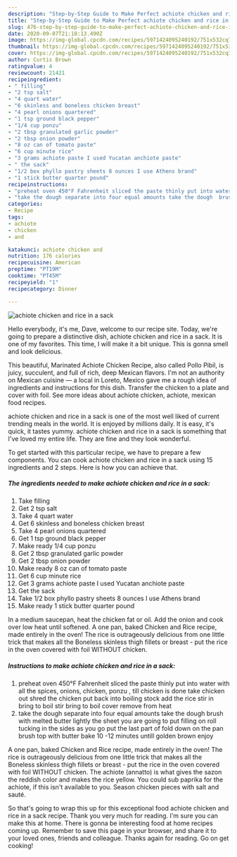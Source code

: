 ```yaml
---
description: "Step-by-Step Guide to Make Perfect achiote chicken and rice in a sack"
title: "Step-by-Step Guide to Make Perfect achiote chicken and rice in a sack"
slug: 476-step-by-step-guide-to-make-perfect-achiote-chicken-and-rice-in-a-sack
date: 2020-09-07T21:18:13.490Z
image: https://img-global.cpcdn.com/recipes/5971424095240192/751x532cq70/achiote-chicken-and-rice-in-a-sack-recipe-main-photo.jpg
thumbnail: https://img-global.cpcdn.com/recipes/5971424095240192/751x532cq70/achiote-chicken-and-rice-in-a-sack-recipe-main-photo.jpg
cover: https://img-global.cpcdn.com/recipes/5971424095240192/751x532cq70/achiote-chicken-and-rice-in-a-sack-recipe-main-photo.jpg
author: Curtis Brown
ratingvalue: 4
reviewcount: 21421
recipeingredient:
- " filling"
- "2 tsp salt"
- "4 quart water"
- "6 skinless and boneless chicken breast"
- "4 pearl onions quartered"
- "1 tsp ground black pepper"
- "1/4 cup ponzu"
- "2 tbsp granulated garlic powder"
- "2 tbsp onion powder"
- "8 oz can of tomato paste"
- "6 cup minute rice"
- "3 grams achiote paste I used Yucatan anchiote paste"
- " the sack"
- "1/2 box phyllo pastry sheets 8 ounces I use Athens brand"
- "1 stick butter quarter pound"
recipeinstructions:
- "preheat oven 450°F Fahrenheit sliced the paste thinly put into water with all the spices, onions, chicken, ponzu , till chicken is done take chicken out shred the chicken put back into boiling stock add the rice stir in bring to boil stir bring to boil cover remove from heat"
- "take the dough separate into four equal amounts take the dough  brush with melted butter lightly the sheet you are going to put filling on roll tucking in the sides as you go put the last part of  fold down on the pan brush top with butter bake 10 -12 minutes untill golden brown enjoy"
categories:
- Recipe
tags:
- achiote
- chicken
- and

katakunci: achiote chicken and 
nutrition: 176 calories
recipecuisine: American
preptime: "PT19M"
cooktime: "PT45M"
recipeyield: "1"
recipecategory: Dinner

---
```



![achiote chicken and rice in a sack](https://img-global.cpcdn.com/recipes/5971424095240192/751x532cq70/achiote-chicken-and-rice-in-a-sack-recipe-main-photo.jpg)

Hello everybody, it's me, Dave, welcome to our recipe site. Today, we're going to prepare a distinctive dish, achiote chicken and rice in a sack. It is one of my favorites. This time, I will make it a bit unique. This is gonna smell and look delicious.

This beautiful, Marinated Achiote Chicken Recipe, also called Pollo Pibil, is juicy, succulent, and full of rich, deep Mexican flavors. I&#39;m not an authority on Mexican cuisine — a local in Loreto, Mexico gave me a rough idea of ingredients and instructions for this dish. Transfer the chicken to a plate and cover with foil. See more ideas about achiote chicken, achiote, mexican food recipes.

achiote chicken and rice in a sack is one of the most well liked of current trending meals in the world. It is enjoyed by millions daily. It is easy, it's quick, it tastes yummy. achiote chicken and rice in a sack is something that I've loved my entire life. They are fine and they look wonderful.


To get started with this particular recipe, we have to prepare a few components. You can cook achiote chicken and rice in a sack using 15 ingredients and 2 steps. Here is how you can achieve that.

<!--inarticleads1-->

##### The ingredients needed to make achiote chicken and rice in a sack:

1. Take  filling
1. Get 2 tsp salt
1. Take 4 quart water
1. Get 6 skinless and boneless chicken breast
1. Take 4 pearl onions quartered
1. Get 1 tsp ground black pepper
1. Make ready 1/4 cup ponzu
1. Get 2 tbsp granulated garlic powder
1. Get 2 tbsp onion powder
1. Make ready 8 oz can of tomato paste
1. Get 6 cup minute rice
1. Get 3 grams achiote paste I used Yucatan anchiote paste
1. Get  the sack
1. Take 1/2 box phyllo pastry sheets 8 ounces I use Athens brand
1. Make ready 1 stick butter quarter pound


In a medium saucepan, heat the chicken fat or oil. Add the onion and cook over low heat until softened. A one pan, baked Chicken and Rice recipe, made entirely in the oven! The rice is outrageously delicious from one little trick that makes all the Boneless skinless thigh fillets or breast - put the rice in the oven covered with foil WITHOUT chicken. 

<!--inarticleads2-->

##### Instructions to make achiote chicken and rice in a sack:

1. preheat oven 450°F Fahrenheit sliced the paste thinly put into water with all the spices, onions, chicken, ponzu , till chicken is done take chicken out shred the chicken put back into boiling stock add the rice stir in bring to boil stir bring to boil cover remove from heat
1. take the dough separate into four equal amounts take the dough  brush with melted butter lightly the sheet you are going to put filling on roll tucking in the sides as you go put the last part of  fold down on the pan brush top with butter bake 10 -12 minutes untill golden brown enjoy


A one pan, baked Chicken and Rice recipe, made entirely in the oven! The rice is outrageously delicious from one little trick that makes all the Boneless skinless thigh fillets or breast - put the rice in the oven covered with foil WITHOUT chicken. The achiote (annatto) is what gives the sazon the reddish color and makes the rice yellow. You could sub paprika for the achiote, if this isn&#39;t available to you. Season chicken pieces with salt and sauté. 

So that's going to wrap this up for this exceptional food achiote chicken and rice in a sack recipe. Thank you very much for reading. I'm sure you can make this at home. There is gonna be interesting food at home recipes coming up. Remember to save this page in your browser, and share it to your loved ones, friends and colleague. Thanks again for reading. Go on get cooking!
